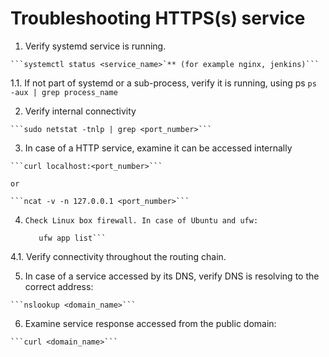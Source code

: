 
# Troubleshooting HTTPS(s) service

1.    Verify systemd service is running. 

    ```systemctl status <service_name>`** (for example nginx, jenkins)```
1.1.    If not part of systemd or a sub-process, verify it is running, using ps
    ```ps -aux | grep process_name```

2.    Verify internal connectivity 
    
    ```sudo netstat -tnlp | grep <port_number>```

3.    In case of a HTTP service, examine it can be accessed internally
    
    ```curl localhost:<port_number>```
    
    or

    ```ncat -v -n 127.0.0.1 <port_number>```

4.     Check Linux box firewall. In case of Ubuntu and ufw:

    ```ufw status
       ufw app list```
4.1.    Verify connectivity throughout the routing chain.

5.    In case of a service accessed by its DNS, verify DNS is resolving to the correct address:

    ```nslookup <domain_name>```

6.    Examine service response accessed from the public domain:

    ```curl <domain_name>```
